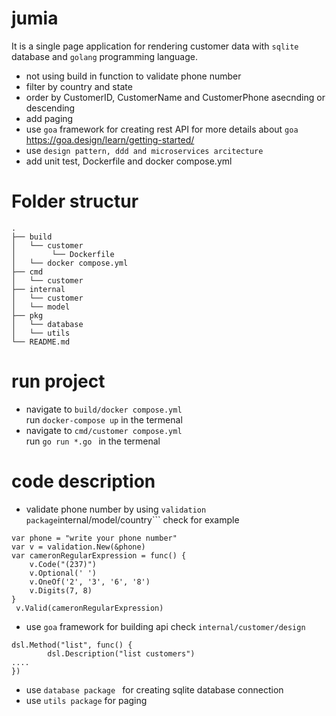 # jumia
It is a single page application for rendering customer data with ```sqlite``` database and ```golang``` programming language.<br />
 * not using build in function to validate phone number
 * filter by country and state 
 * order by CustomerID, CustomerName and CustomerPhone asecnding or descending
 * add paging
 * use ``` goa ``` framework for creating rest API for more details about ```goa``` https://goa.design/learn/getting-started/
 * use ```design pattern, ddd and microservices arcitecture```
 * add unit test, Dockerfile and docker compose.yml

# Folder structur
```
.
├── build
│   └── customer
│        └── Dockerfile
│   └── docker compose.yml
├── cmd
│   └── customer
├── internal
│   └── customer
│   └── model
├── pkg
│   └── database
│   └── utils
└── README.md
```
# run project

 * navigate to ```build/docker compose.yml``` <br />
   run ``` docker-compose up ``` in the termenal
 * navigate to ```cmd/customer compose.yml``` <br />
  run ```go run *.go ``` in the termenal
# code description
* validate phone number by using ``` validation package ```internal/model/country``` check for example
```
var phone = "write your phone number"
var v = validation.New(&phone)
var cameronRegularExpression = func() {
	v.Code("(237)")
	v.Optional(' ')
	v.OneOf('2', '3', '6', '8')
	v.Digits(7, 8)
}
 v.Valid(cameronRegularExpression)
```
* use ```goa``` framework for building api check ```internal/customer/design``` 
```
dsl.Method("list", func() {
		dsl.Description("list customers")
....
})
```
* use ```database package ``` for creating sqlite database connection 
* use ``` utils package ``` for paging

